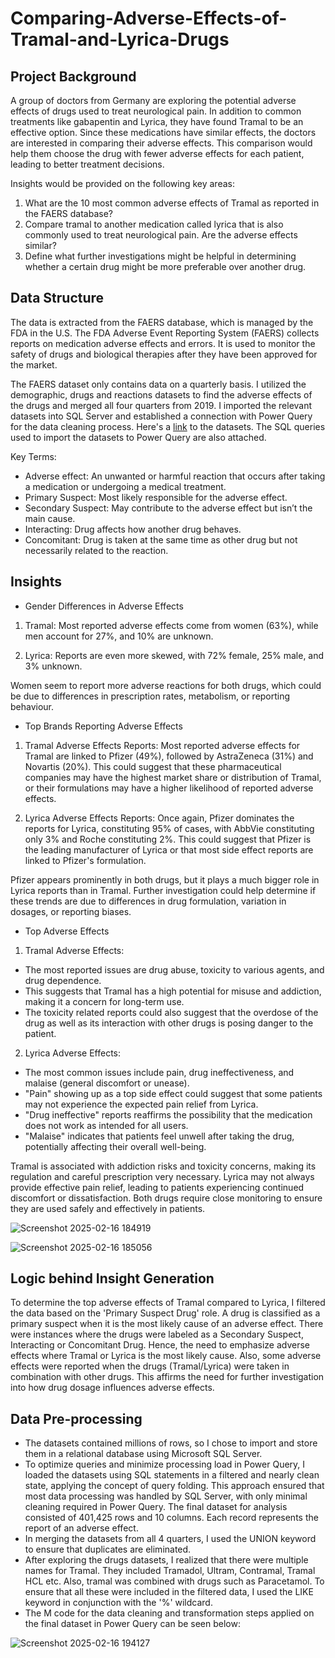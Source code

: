 # Comparing-Adverse-Effects-of-Tramal-and-Lyrica-Drugs

## Project Background
A group of doctors from Germany are exploring the potential adverse effects of drugs used to treat neurological pain. In addition to common treatments like gabapentin and Lyrica, they have found Tramal to be an effective option. Since these medications have similar effects, the doctors are interested in comparing their adverse effects. This comparison would help them choose the drug with fewer adverse effects for each patient, leading to better treatment decisions.

Insights would be provided on the following key areas:

1. What are the 10 most common adverse effects of Tramal as reported in the FAERS database?
2. Compare tramal to another medication called lyrica that is also commonly used to treat neurological pain. Are the adverse effects similar?
3. Define what further investigations might be helpful in determining whether a certain drug might be more preferable over another drug.


## Data Structure
The data is extracted from the FAERS database, which is managed by the FDA in the U.S. The FDA Adverse Event Reporting System (FAERS) collects reports on medication adverse effects and errors. It is used to monitor the safety of drugs and biological therapies after they have been approved for the market.

The FAERS dataset only contains data on a quarterly basis. I utilized the demographic, drugs and reactions datasets to find the adverse effects of the drugs and merged all four quarters from 2019. 
I imported the relevant datasets into SQL Server and established a connection with Power Query for the data cleaning process. 
Here's a [link](https://fis.fda.gov/extensions/FPD-QDE-FAERS/FPD-QDE-FAERS.html) to the datasets. The SQL queries used to import the datasets to Power Query are also attached.

Key Terms:
- Adverse effect: An unwanted or harmful reaction that occurs after taking a medication or undergoing a medical treatment.
- Primary Suspect: Most likely responsible for the adverse effect.
- Secondary Suspect: May contribute to the adverse effect but isn’t the main cause.
- Interacting: Drug affects how another drug behaves.
- Concomitant: Drug is taken at the same time as other drug but not necessarily related to the reaction.

## Insights

- Gender Differences in Adverse Effects
1. Tramal: Most reported adverse effects come from women (63%), while men account for 27%, and 10% are unknown.

2. Lyrica: Reports are even more skewed, with 72% female, 25% male, and 3% unknown.
   
Women seem to report more adverse reactions for both drugs, which could be due to differences in prescription rates, metabolism, or reporting behaviour.

- Top Brands Reporting Adverse Effects
1. Tramal Adverse Effects Reports:
Most reported adverse effects for Tramal are linked to Pfizer (49%), followed by AstraZeneca (31%) and Novartis (20%).
This could suggest that these pharmaceutical companies may have the highest market share or distribution of Tramal, or their formulations may have a higher likelihood of reported adverse effects.

2. Lyrica Adverse Effects Reports:
Once again, Pfizer dominates the reports for Lyrica, constituting 95% of cases, with AbbVie constituting only 3% and Roche constituting 2%.
This could suggest that Pfizer is the leading manufacturer of Lyrica or that most side effect reports are linked to Pfizer's formulation.

Pfizer appears prominently in both drugs, but it plays a much bigger role in Lyrica reports than in Tramal.
Further investigation could help determine if these trends are due to differences in drug formulation, variation in dosages, or reporting biases.

- Top Adverse Effects
1. Tramal Adverse Effects:
- The most reported issues are drug abuse, toxicity to various agents, and drug dependence.
- This suggests that Tramal has a high potential for misuse and addiction, making it a concern for long-term use.
- The toxicity related reports could also suggest that the overdose of the drug as well as its interaction with other drugs is posing danger to the patient. 

2. Lyrica Adverse Effects:
- The most common issues include pain, drug ineffectiveness, and malaise (general discomfort or unease).
- "Pain" showing up as a top side effect could suggest that some patients may not experience the expected pain relief from Lyrica.
- "Drug ineffective" reports reaffirms the possibility that the medication does not work as intended for all users.
- "Malaise" indicates that patients feel unwell after taking the drug, potentially affecting their overall well-being.

Tramal is associated with addiction risks and toxicity concerns, making its regulation and careful prescription very necessary.
Lyrica may not always provide effective pain relief, leading to patients experiencing continued discomfort or dissatisfaction.
Both drugs require close monitoring to ensure they are used safely and effectively in patients.

![Screenshot 2025-02-16 184919](https://github.com/user-attachments/assets/4705bea8-c7a4-4d2e-9d3b-b11ecf3b75f3)

![Screenshot 2025-02-16 185056](https://github.com/user-attachments/assets/dba7f03b-befc-450d-be76-4d79249fde05)


## Logic behind Insight Generation
To determine the top adverse effects of Tramal compared to Lyrica, I filtered the data based on the 'Primary Suspect Drug' role. A drug is classified as a primary suspect when it is the most likely cause of an adverse effect. There were instances where the drugs were labeled as a Secondary Suspect, Interacting or Concomitant Drug. Hence, the need to emphasize adverse effects where Tramal or Lyrica is the most likely cause. Also, some adverse effects were reported when the drugs (Tramal/Lyrica) were taken in combination with other drugs. This affirms the need for further investigation into how drug dosage influences adverse effects. 


## Data Pre-processing

- The datasets contained millions of rows, so I chose to import and store them in a relational database using Microsoft SQL Server. 
- To optimize queries and minimize processing load in Power Query, I loaded the datasets using SQL statements in a filtered and nearly clean state, applying the concept of query folding. This approach ensured that most data processing was handled by SQL Server, with only minimal cleaning required in Power Query. The final dataset for analysis consisted of 401,425 rows and 10 columns. Each record represents the report of an adverse effect.
- In merging the datasets from all 4 quarters, I used the UNION keyword to ensure that duplicates are eliminated.
- After exploring the drugs datasets, I realized that there were multiple names for Tramal. They included Tramadol, Ultram, Contramal, Tramal HCL etc.
Also, tramal was combined with drugs such as Paracetamol. To ensure that all these were included in the filtered data, I used the LIKE keyword in conjunction with the '%' wildcard.  
- The M code for the data cleaning and transformation steps applied on the final dataset in Power Query can be seen below:

![Screenshot 2025-02-16 194127](https://github.com/user-attachments/assets/3c7d1c53-c6b5-476f-9cb0-8464474126f6)

